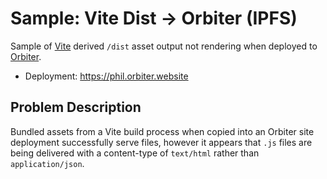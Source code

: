 # Sample: Vite Dist → Orbiter (IPFS)

Sample of [Vite](https://vite.dev/) derived `/dist` asset output not rendering when deployed to [Orbiter](https://app.orbiter.host/).

- Deployment: https://phil.orbiter.website

## Problem Description
Bundled assets from a Vite build process when copied into an Orbiter site deployment successfully serve files, however it appears that `.js` files are being delivered with a content-type of `text/html` rather than `application/json`.

